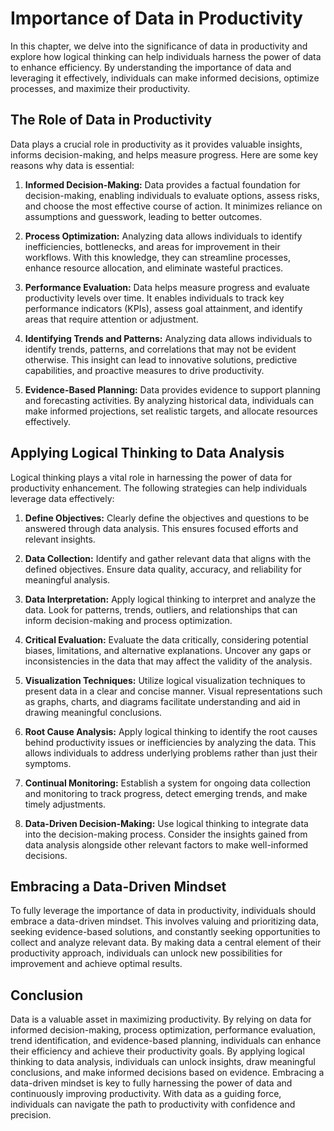 Importance of Data in Productivity
=============================================

In this chapter, we delve into the significance of data in productivity and explore how logical thinking can help individuals harness the power of data to enhance efficiency. By understanding the importance of data and leveraging it effectively, individuals can make informed decisions, optimize processes, and maximize their productivity.

**The Role of Data in Productivity**
------------------------------------

Data plays a crucial role in productivity as it provides valuable insights, informs decision-making, and helps measure progress. Here are some key reasons why data is essential:

1. **Informed Decision-Making:** Data provides a factual foundation for decision-making, enabling individuals to evaluate options, assess risks, and choose the most effective course of action. It minimizes reliance on assumptions and guesswork, leading to better outcomes.

2. **Process Optimization:** Analyzing data allows individuals to identify inefficiencies, bottlenecks, and areas for improvement in their workflows. With this knowledge, they can streamline processes, enhance resource allocation, and eliminate wasteful practices.

3. **Performance Evaluation:** Data helps measure progress and evaluate productivity levels over time. It enables individuals to track key performance indicators (KPIs), assess goal attainment, and identify areas that require attention or adjustment.

4. **Identifying Trends and Patterns:** Analyzing data allows individuals to identify trends, patterns, and correlations that may not be evident otherwise. This insight can lead to innovative solutions, predictive capabilities, and proactive measures to drive productivity.

5. **Evidence-Based Planning:** Data provides evidence to support planning and forecasting activities. By analyzing historical data, individuals can make informed projections, set realistic targets, and allocate resources effectively.

**Applying Logical Thinking to Data Analysis**
----------------------------------------------

Logical thinking plays a vital role in harnessing the power of data for productivity enhancement. The following strategies can help individuals leverage data effectively:

1. **Define Objectives:** Clearly define the objectives and questions to be answered through data analysis. This ensures focused efforts and relevant insights.

2. **Data Collection:** Identify and gather relevant data that aligns with the defined objectives. Ensure data quality, accuracy, and reliability for meaningful analysis.

3. **Data Interpretation:** Apply logical thinking to interpret and analyze the data. Look for patterns, trends, outliers, and relationships that can inform decision-making and process optimization.

4. **Critical Evaluation:** Evaluate the data critically, considering potential biases, limitations, and alternative explanations. Uncover any gaps or inconsistencies in the data that may affect the validity of the analysis.

5. **Visualization Techniques:** Utilize logical visualization techniques to present data in a clear and concise manner. Visual representations such as graphs, charts, and diagrams facilitate understanding and aid in drawing meaningful conclusions.

6. **Root Cause Analysis:** Apply logical thinking to identify the root causes behind productivity issues or inefficiencies by analyzing the data. This allows individuals to address underlying problems rather than just their symptoms.

7. **Continual Monitoring:** Establish a system for ongoing data collection and monitoring to track progress, detect emerging trends, and make timely adjustments.

8. **Data-Driven Decision-Making:** Use logical thinking to integrate data into the decision-making process. Consider the insights gained from data analysis alongside other relevant factors to make well-informed decisions.

**Embracing a Data-Driven Mindset**
-----------------------------------

To fully leverage the importance of data in productivity, individuals should embrace a data-driven mindset. This involves valuing and prioritizing data, seeking evidence-based solutions, and constantly seeking opportunities to collect and analyze relevant data. By making data a central element of their productivity approach, individuals can unlock new possibilities for improvement and achieve optimal results.

Conclusion
----------

Data is a valuable asset in maximizing productivity. By relying on data for informed decision-making, process optimization, performance evaluation, trend identification, and evidence-based planning, individuals can enhance their efficiency and achieve their productivity goals. By applying logical thinking to data analysis, individuals can unlock insights, draw meaningful conclusions, and make informed decisions based on evidence. Embracing a data-driven mindset is key to fully harnessing the power of data and continuously improving productivity. With data as a guiding force, individuals can navigate the path to productivity with confidence and precision.
